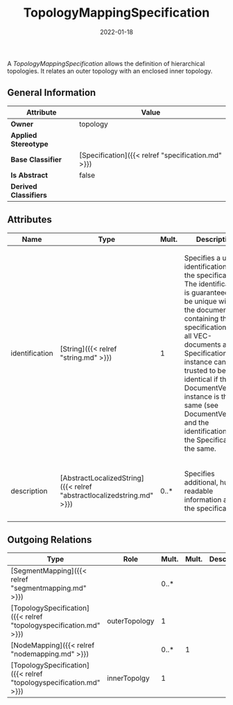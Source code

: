 ﻿---
title: TopologyMappingSpecification
toc: false
type: specs
date: "2022-01-18"
draft: false
specification: VEC
version: 1.2.2
documentType: "Recommendation"
elementType: Class
classes:
  - TopologyMappingSpecification
menu_name: vec-1.2.2
---
<p> A&#160;<i>TopologyMappingSpecification</i> allows the definition of hierarchical topologies. It relates an outer topology with an enclosed inner topology.      </p>

## General Information

| Attribute               | Value |
|-------------------------|-------|
| **Owner**               | topology |
| **Applied Stereotype**  |   |
| **Base Classifier**     | [Specification]({{< relref "specification.md" >}})<br/>  |
| **Is Abstract**         | false |
| **Derived Classifiers** |   |

## Attributes
|  Name  |  Type  |  Mult.  |  Description  |  Owning Classifier  |
|--------|--------|---------|---------------|--------------|
|identification | [String]({{< relref "string.md" >}}) | 1 | <p> Specifies a unique identification of the specification. The identification is guaranteed to be unique within the document containing the specification. For all VEC-documents a Specification-instance can be trusted to be identical if the DocumentVersion-instance is the same (see DocumentVersion) and the identification of the Specification is the same.      </p> | [Specification]({{< relref "specification.md" >}}) |
|description | [AbstractLocalizedString]({{< relref "abstractlocalizedstring.md" >}}) | 0..* | <p> Specifies additional, human readable information about the specification.      </p> | [Specification]({{< relref "specification.md" >}}) |

## Outgoing Relations
|    Type  |   Role   |   Mult.   |   Mult.   |   Description   |
|----------|----------|-----------|-----------|-----------------|
| [SegmentMapping]({{< relref "segmentmapping.md" >}}) |  | 0..* |  |  |
| [TopologySpecification]({{< relref "topologyspecification.md" >}}) | outerTopology | 1 |  |  |
| [NodeMapping]({{< relref "nodemapping.md" >}}) |  | 0..* | 1 |  |
| [TopologySpecification]({{< relref "topologyspecification.md" >}}) | innerTopolgy | 1 |  |  |

